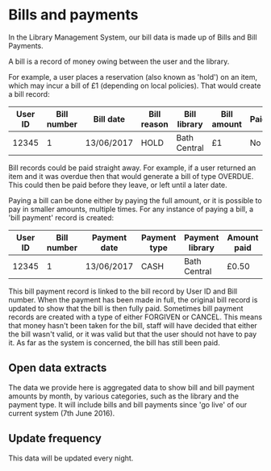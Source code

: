 Bills and payments
==================

In the Library Management System, our bill data is made up of Bills and Bill Payments.

A bill is a record of money owing between the user and the library.

For example, a user places a reservation (also known as 'hold') on an item, which may incur a bill of £1 (depending on local policies). That would create a bill record:

| User ID | Bill number | Bill date | Bill reason | Bill library | Bill amount | Paid? |
| ------- | ----------- | --------- | ----------- | ------------ | ----------- | ----- |
| 12345 | 1 | 13/06/2017 | HOLD | Bath Central | £1 | No |

Bill records could be paid straight away. For example, if a user returned an item and it was overdue then that would generate a bill of type OVERDUE. This could then be paid before they leave, or left until a later date.

Paying a bill can be done either by paying the full amount, or it is possible to pay in smaller amounts, multiple times. For any instance of paying a bill, a 'bill payment' record is created:

| User ID | Bill number | Payment date | Payment type | Payment library | Amount paid |
| ------- | ----------- | ------------ | ------------ | ------------ | ----------- |
| 12345 | 1 | 13/06/2017 | CASH | Bath Central | £0.50 |

This bill payment record is linked to the bill record by User ID and Bill number. When the payment has been made in full, the original bill record is updated to show that the bill is then fully paid. Sometimes bill payment records are created with a type of either FORGIVEN or CANCEL. This means that money hasn't been taken for the bill, staff will have decided that either the bill wasn't valid, or it was valid but that the user should not have to pay it. As far as the system is concerned, the bill has still been paid.

Open data extracts
------------------

The data we provide here is aggregated data to show bill and bill payment amounts by month, by various categories, such as the library and the payment type. It will include bills and bill payments since 'go live' of our current system (7th June 2016).

Update frequency
----------------

This data will be updated every night.